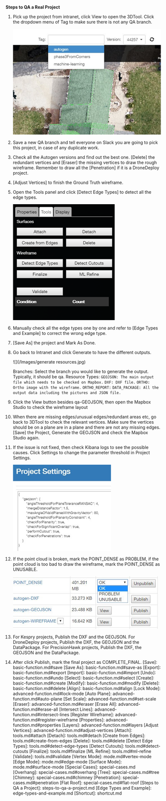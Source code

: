 **Steps to QA a Real Project**

1. Pick up the project from intranet, click View to open the 3DTool. Click the dropdown menu of Tag to make sure there is not any QA branch.  

   ![](/Images/5.jpg)

2. Save a new QA branch and tell everyone on Slack you are going to pick this project, in case of any duplicate work.

3. Check all the Autogen versions and find out the best one. [Delete] the redundant vertices and [Eraser] the missing vertices to draw the rough wireframe. Remember to draw all the [Penetration] if it is a DroneDeploy project.

4. [Adjust Vertices] to finish the Ground Truth wireframe.

5. Open the Tools panel and click [Detect Edge Types] to detect all the edge types.  

   ![](/Images/tools.png)

6. Manually check all the edge types one by one and refer to [Edge Types and Example] to correct the wrong edge type.

7. [Save As] the project and Mark As Done.

8. Go back to Intranet and click Generate to have the different outputs. 

   ![](/Images/generate resources.jpg)
   
   Branches: Select the branch you would like to generate the output. Typically, it should be qa.
   Resource Types:
      `GEOJSON: The main output file which needs to be checked on Mapbox.`
      `DXF: DXF file.`
      `ORTHO: Ortho image with the wireframe.`
      `ORTHO_REPORT:`
      `DATA_PACKAGE: All the output data including the pictures and JSON file.`

9. Click the View button besides qa-GEOJSON, then open the Mapbox Studio to check the wireframe layout

10. When there are missing edges/unusual edges/redundant areas etc, go back to 3DTool to check the relevant vertices. Make sure the vertices should be on a plane are in a plane and there are not any missing edges. [Save] the Project, Generate the GEOJSON and check the Mapbox Studio again.

11. If the issue is not fixed, then check Kibana logs to see the possible causes. Click Settings to change the parameter threshold in Project Settings.  

    ![](/Images/7.jpg)

12. If the point cloud is broken, mark the POINT\_DENSE as PROBLEM, if the point cloud is too bad to draw the wireframe, mark the POINT\_DENSE as UNUSABLE.  

    ![](/Images/8.jpg)

13. For Kespry projects, Publish the DXF and the GEOJSON. 
    For DroneDeploy projects, Publish the DXF, the GEOJSON and the DataPackage.
    For PrecisionHawk projects, Publish the DXF, the GEOJSON and the DataPackage.

14. After click Publish, mark the final project as COMPLETE\_FINAL.
[Save]: basic-function.md#save
[Save As]: basic-function.md#save-as
[Export]: basic-function.md#export
[Import]: basic-function.md#import
[Undo]: basic-function.md#undo
[Select]: basic-function.md#select
[Create]: basic-function.md#create
[Modify]: basic-function.md#modify
[Delete]: basic-function.md#delete
[Align]: basic-function.md#align
[Lock Mode]: advanced-function.md#lock-mode
[Auto Plane]: advanced-function.md#auto-plane
[Set Scale]: advanced-function.md#set-scale
[Eraser]: advanced-function.md#eraser
[Erase All]: advanced-function.md#erase-all
[Intersect Lines]: advanced-function.md#intersect-lines
[Register Wireframe]: advanced-function.md#register-wireframe
[Properties]: advanced-function.md#properties
[Layers]: advanced-function.md#layers
[Adjust Vertices]: advanced-function.md#adjust-vertices
[Attach]: tools.md#attach
[Detach]: tools.md#detach
[Create from Edges]: tools.md#create-from-edges
[Delete]: tools.md#delete
[Detect Edge Types]: tools.md#detect-edge-types
[Detect Cutouts]: tools.md#detect-cutouts
[Finalize]: tools.md#finalize
[ML Refine]: tools.md#ml-refine
[Validate]: tools.md#validate
[Vertex Mode]: mode.md#vertex-mode
[Edge Mode]: mode.md#edge-mode
[Surface Mode]: mode.md#surface-mode
[Special Cases]: special-cases.md
[Overhang]: special-cases.md#overhang
[Tree]: special-cases.md#tree
[Chimney]: special-cases.md#chimney
[Penetration]: special-cases.md#penetration
[Flat Roof]: special-cases.md#flat-roof
[Steps to QA a Project]: steps-to-qa-a-project.md
[Edge Types and Example]: edge-types-and-example.md
[Shortcut]: shortcut.md



















